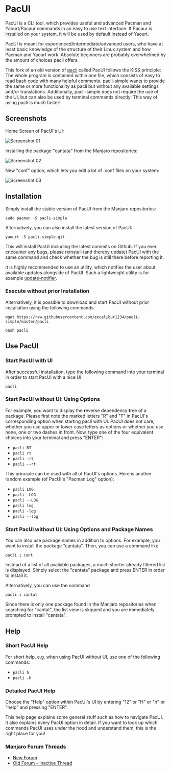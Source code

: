 # PacUI

PacUI is a CLI tool, which provides useful and advanced Pacman and Yaourt/Pacaur commands in an easy to use text interface. If Pacaur is installed on your system, it will be used by default instead of Yaourt.

PacUI is meant for experienced/intermediate/advanced users, who have at least basic knowledge of the structure of their Linux system and how Pacman and Yaourt work. Absolute beginners are probably overwhelmed by the amount of choices pacli offers.

This fork of an old version of [pacli](https://github.com/Manjaro-Pek/pacli/tree/f98e9226eb75ea00217481f436399328fe73d3ae) called PacUI follows the KISS principle: The whole program is contained within one file, which consists of easy to read bash code with many helpful comments. pacli-simple wants to provide the same or more functionality as pacli but without any available settings and/or translations. Additionally, pacli-simple does not require the use of the UI, but can also be used by terminal commands directly: This way of using pacli is much faster!


## Screenshots

Home Screen of PacUI's UI:

![Screenshot 01](http://s18.postimg.org/8dz7xjlzt/screen.png)


Installing the package "cantata" from the Manjaro repositories:

![Screenshot 02](http://s32.postimg.org/50okof26t/pacli_simple2.gif)


New "conf" option, which lets you edit a lot of .conf files on your system:

![Screenshot 03](http://s17.postimg.org/tvujdlyjj/screen_png.jpg)


## Installation

Simply install the stable version of PacUI from the Manjaro repositories:
```
sudo pacman -S pacli-simple
```

Alternatively, you can also install the latest version of PacUI:
```
yaourt -S pacli-simple-git
```

This will install PacUI including the latest commits on Github. If you ever encounter any bugs, please reinstall (and thereby update) PacUI with the same command and check whether the bug is still there before reporting it.

It is highly recommended to use an utility, which notifies the user about available updates alongside of PacUI. Such a lightweight utility is for example [update-notifier](https://github.com/Chrysostomus/update-notifier).

### Execute without prior Installation
Alternatively, it is possible to download and start PacUI without prior installation using the following commands:
```
wget https://raw.githubusercontent.com/excalibur1234/pacli-simple/master/pacli
```
```
bash pacli
```


## Use PacUI

### Start PacUI with UI
After successful installation, type the following command into your terminal in order to start PacUI with a nice UI:
```
pacli
```

### Start PacUI without UI: Using Options
For example, you want to display the **r**everse dependency **t**ree of a package. Please first note the marked letters "R" and "T" in PacUI's corresponding option when starting pacli with UI.
PacUI does not care, whether you use upper or lower case letters as options or whether you use none, one or two dashes in front. Now, type one of the four equivalent choices into your terminal and press "ENTER": 
- `pacli RT`
- `pacli rt`
- `pacli -rt`
- `pacli --rt`

This principle can be used with all of PacUI's options. Here is another random example (of PacUI's "Pacman Log" option):
- `pacli LOG`
- `pacli -LOG`
- `pacli --LOG`
- `pacli log`
- `pacli -log`
- `pacli --log`

### Start PacUI without UI: Using Options and Package Names

You can also use package names in addition to options. For example, you want to install the package "cantata". Then, you can use a command like
```
pacli i cant
```
Instead of a list of all available packages, a much shorter already filtered list is displayed. Simply select the "cantata" package and press ENTER in order to install it.


Alternatively, you can use the command
```
pacli i cantat
```
Since there is only one package found in the Manjaro repositories when searching for "cantat", the list view is skipped and you are immediately prompted to install "cantata".


## Help

### Short PacUI Help
For short help, e.g. when using PacUI without UI, use one of the following commands:
- `pacli h`
- `pacli -h`

### Detailed PacUI Help
Choose the "Help" option within PacUI's UI by entering "12" or "H" or "h" or "help" and pressing "ENTER".

This help page explains some general stuff such as how to navigate PacUI. It also explains every PacUI option in detail. If you want to look up which commands PacUI uses under the hood and understand them, this is the right place for you!

### Manjaro Forum Threads
 - [New Forum](https://forum.manjaro.org/t/pacli-simple-a-simple-bash-frontend-for-pacman-and-yaourt/677)
 - [Old Forum - Inactive Thread](https://classicforum.manjaro.org/index.php?topic=21399.0)
